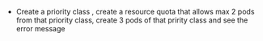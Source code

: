 - Create a priority class , create a resource quota that allows max 2 pods from that priority class, create 3 pods of that pririty class and see the error message